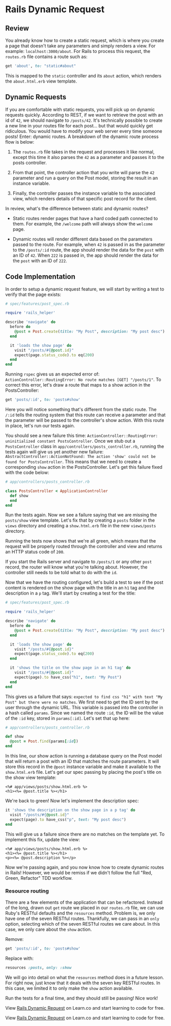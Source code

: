 # Rails Dynamic Request

## Review

You already know how to create a static request, which is where you create a page that doesn't take any parameters and simply renders a view. For example: `localhost:3000/about`. For Rails to process this request, the `routes.rb` file contains a route such as:

```ruby
get 'about', to: "static#about"
```

This is mapped to the `static` controller and its `about` action, which renders the `about.html.erb` view template.

## Dynamic Requests

If you are comfortable with static requests, you will pick up on dynamic requests quickly. According to REST, if we want to retrieve the post with an id of `42`, we should navigate to `/posts/42`. It's technically possible to create a new line in your routes file for each post... but that would quickly get ridiculous. You would have to modify your web server every time someone posts! Enter: dynamic routes. A breakdown of the dynamic route process flow is below:

1. The `routes.rb` file takes in the request and processes it like normal, except this time it also parses the `42` as a parameter and passes it to the posts controller.

2. From that point, the controller action that you write will parse the `42` parameter and run a query on the Post model, storing the result in an instance variable.

3. Finally, the controller passes the instance variable to the associated view, which renders details of that specific post record for the client.

In review, what's the difference between static and dynamic routes?

* Static routes render pages that have a hard coded path connected to them. For example, the `/welcome` path will always show the `welcome` page.

* Dynamic routes will render different data based on the parameters passed to the route. For example, when `42` is passed in as the parameter to the `/posts/:id` route, the app should render the data for the `post` with an ID of `42`. When `222` is passed in, the app should render the data for the `post` with an ID of `222`.


## Code Implementation

In order to setup a dynamic request feature, we will start by writing a test to verify that the page exists:

```ruby
# spec/features/post_spec.rb

require 'rails_helper'

describe 'navigate' do
  before do
    @post = Post.create(title: "My Post", description: "My post desc")
  end

  it 'loads the show page' do
    visit "/posts/#{@post.id}"
    expect(page.status_code).to eq(200)
  end
end
```

Running `rspec` gives us an expected error of: `ActionController::RoutingError: No route matches [GET] "/posts/1"`. To correct this error, let's draw a route that maps to a show action in the PostsController:

```ruby
get 'posts/:id', to: 'posts#show'
```

Here you will notice something that's different from the static route. The `/:id` tells the routing system that this route can receive a parameter and that the parameter will be passed to the controller's show action. With this route in place, let's run our tests again.

You should see a new failure this time: `ActionController::RoutingError: uninitialized constant PostsController`. Once we stub out a `PostsController` class in `app/controllers/posts_controller.rb`, running the tests again will give us yet another new failure: `AbstractController::ActionNotFound: The action 'show' could not be found for PostsController`. This means that we need to create a corresponding `show` action in the PostsController. Let's get this failure fixed with the code below:

```ruby
# app/controllers/posts_controller.rb

class PostsController < ApplicationController
  def show
  end
end
```

Run the tests again. Now we see a failure saying that we are missing the `posts/show` view template. Let's fix that by creating a `posts` folder in the `views` directory and creating a `show.html.erb` file in the new `views/posts` directory.

Running the tests now shows that we're all green, which means that the request will be properly routed through the controller and view and returns an HTTP status code of `200`.

If you start the Rails server and navigate to `/posts/1` or any other `post` record, the router will know what you're talking about. However, the controller still needs to be told what to do with the `id`.

Now that we have the routing configured, let's build a test to see if the post content is rendered on the show page with the title in an `h1` tag and the description in a `p` tag. We'll start by creating a test for the title:

```ruby
# spec/features/post_spec.rb

require 'rails_helper'

describe 'navigate' do
  before do
    @post = Post.create(title: "My Post", description: "My post desc")
  end

  it 'loads the show page' do
    visit "/posts/#{@post.id}"
    expect(page.status_code).to eq(200)
  end

  it 'shows the title on the show page in an h1 tag' do
    visit "/posts/#{@post.id}"
    expect(page).to have_css("h1", text: "My Post")
  end
end
```

This gives us a failure that says: `expected to find css "h1" with text "My Post" but there were no matches`. We first need to get the ID sent by the user through the dynamic URL. This variable is passed into the controller in a hash called `params`. Since we named the route `:id`, the ID will be the value of the `:id` key, stored in `params[:id]`. Let's set that up here:

```ruby
# app/controllers/posts_controller.rb

def show
  @post = Post.find(params[:id])
end
```

In this line, our show action is running a database query on the Post model that will return a post with an ID that matches the route parameters. It will store this record in the `@post` instance variable and make it available to the `show.html.erb` file. Let's get our spec passing by placing the post's title on the show view template:

```erb
<%# app/views/posts/show.html.erb %>
<h1><%= @post.title %></h1>
```

We're back to green! Now let's implement the description spec:

```ruby
it 'shows the description on the show page in a p tag' do
  visit "/posts/#{@post.id}"
  expect(page).to have_css("p", text: "My post desc")
end
```
This will give us a failure since there are no matches on the template yet. To implement this fix, update the view:

```erb
<%# app/views/posts/show.html.erb %>
<h1><%= @post.title %></h1>
<p><%= @post.description %></p>
```

Now we're passing again, and you now know how to create dynamic routes in Rails! However, we would be remiss if we didn't follow the full "Red, Green, Refactor" TDD workflow.  

### Resource routing

There are a few elements of the application that can be refactored. Instead of the long, drawn out `get` route we placed in our `routes.rb` file, we can use Ruby's RESTful defaults and the `resources` method. Problem is, we only have one of the seven RESTful routes. Thankfully, we can pass in an `only` option, selecting which of the seven RESTful routes we care about. In this case, we only care about the `show` action.

Remove:

```ruby
get 'posts/:id', to: 'posts#show'
```

Replace with:

```ruby
resources :posts, only: :show
```

We will go into detail on what the `resources` method does in a future lesson. For right now, just know that it deals with the seven key RESTful routes. In this case, we limited it to only make the `show` action available.

Run the tests for a final time, and they should still be passing! Nice work!

<p data-visibility='hidden'>View <a href='https://learn.co/lessons/rails-dynamic-request-readme'>Rails Dynamic Request</a> on Learn.co and start learning to code for free.</p>

<p class='util--hide'>View <a href='https://learn.co/lessons/rails-dynamic-request-readme'>Rails Dynamic Request</a> on Learn.co and start learning to code for free.</p>
